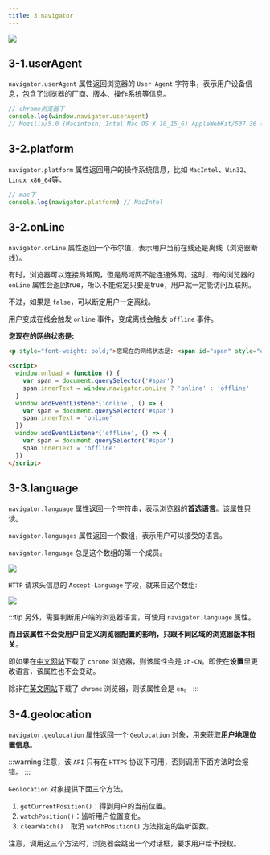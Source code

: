 ```yaml
---
title: 3.navigator
---
```


![](https://raw.githubusercontent.com/oneyoung19/vuepress-blog-img/main/img/e6c9d24ely1h1z2i6j0yij218p0u0dmu.jpg)

## 3-1.userAgent

`navigator.userAgent` 属性返回浏览器的 `User Agent` 字符串，表示用户设备信息，包含了浏览器的厂商、版本、操作系统等信息。

```js
// chrome浏览器下
console.log(window.navigator.userAgent)
// Mozilla/5.0 (Macintosh; Intel Mac OS X 10_15_6) AppleWebKit/537.36 (KHTML, like Gecko) Chrome/100.0.4896.60 Safari/537.36
```

## 3-2.platform

`navigator.platform` 属性返回用户的操作系统信息，比如 `MacIntel`、`Win32`、`Linux x86_64`等。

```js
// mac下
console.log(navigator.platform) // MacIntel
```

## 3-2.onLine

`navigator.onLine` 属性返回一个布尔值，表示用户当前在线还是离线（浏览器断线）。

有时，浏览器可以连接局域网，但是局域网不能连通外网。这时，有的浏览器的 `onLine` 属性会返回true，所以不能假定只要是true，用户就一定能访问互联网。

不过，如果是 `false`，可以断定用户一定离线。

用户变成在线会触发 `online` 事件，变成离线会触发 `offline` 事件。

<p style="font-weight: bold;">您现在的网络状态是: <span id="span" style="color: red;"></span></p>

<script>
  export default {
    mounted () {
      window.onload = function () {
        var span = document.querySelector('#span')
        span.innerText = window.navigator.onLine ? 'online' : 'offline'
      }
      window.addEventListener('online', () => {
        var span = document.querySelector('#span')
        span.innerText = 'online'
      })
      window.addEventListener('offline', () => {
        var span = document.querySelector('#span')
        span.innerText = 'offline'
      })
    }
  }
</script>

```html
<p style="font-weight: bold;">您现在的网络状态是: <span id="span" style="color: red;"></span></p>

<script>
  window.onload = function () {
    var span = document.querySelector('#span')
    span.innerText = window.navigator.onLine ? 'online' : 'offline'
  }
  window.addEventListener('online', () => {
    var span = document.querySelector('#span')
    span.innerText = 'online'
  })
  window.addEventListener('offline', () => {
    var span = document.querySelector('#span')
    span.innerText = 'offline'
  })
</script>
```

## 3-3.language

`navigator.language` 属性返回一个字符串，表示浏览器的**首选语言**。该属性只读。

`navigator.languages` 属性返回一个数组，表示用户可以接受的语言。

`navigator.language` 总是这个数组的第一个成员。

![](https://raw.githubusercontent.com/oneyoung19/vuepress-blog-img/main/img/e6c9d24ely1h207apjjbpj21o60ao75d.jpg)

`HTTP` 请求头信息的 `Accept-Language` 字段，就来自这个数组:

![](https://raw.githubusercontent.com/oneyoung19/vuepress-blog-img/main/img/e6c9d24ely1h2079ucs10j220t0u0tj0.jpg)

:::tip
另外，需要判断用户端的浏览器语言，可使用 `navigator.language` 属性。

**而且该属性不会受用户自定义浏览器配置的影响，只跟不同区域的浏览器版本相关**。

即如果在[中文网站](https://www.google.cn/intl/zh-CN/chrome/)下载了 `chrome` 浏览器，则该属性会是 `zh-CN`。即使在**设置**里更改语言，该属性也不会变动。

除非在[英文网站](https://www.google.cn/intl/en/chrome/)下载了 `chrome` 浏览器，则该属性会是 `en`。
:::

## 3-4.geolocation

`navigator.geolocation` 属性返回一个 `Geolocation` 对象，用来获取**用户地理位置信息**。

:::warning
注意，该 `API` 只有在 `HTTPS` 协议下可用，否则调用下面方法时会报错。
:::

`Geolocation` 对象提供下面三个方法。

1. `getCurrentPosition()`：得到用户的当前位置。
2. `watchPosition()`：监听用户位置变化。
3. `clearWatch()`：取消 `watchPosition()` 方法指定的监听函数。

注意，调用这三个方法时，浏览器会跳出一个对话框，要求用户给予授权。
